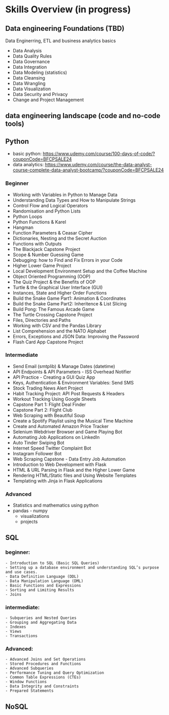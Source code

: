 # Skills Overview (in progress)
## Data engineering Foundations (TBD)
  Data Enginerring, ETL and business analytics basics  
  - Data Analysis
  - Data Quality Rules
  - Data Governance
  - Data Integration
  - Data Modeling (statistics)
  - Data Cleansing
  - Data Wrangling
  - Data Visualization
  - Data Security and Privacy
  - Change and Project Management

## data engineering landscape (code and no-code tools)
## Python
- basic python: https://www.udemy.com/course/100-days-of-code/?couponCode=BFCPSALE24
- data analytics: https://www.udemy.com/course/the-data-analyst-course-complete-data-analyst-bootcamp/?couponCode=BFCPSALE24
### Beginner
  - Working with Variables in Python to Manage Data
  - Understanding Data Types and How to Manipulate Strings
  - Control Flow and Logical Operators
  - Randomisation and Python Lists
  - Python Loops
  - Python Functions & Karel
  - Hangman
  - Function Parameters & Ceasar Cipher
  - Dictionaries, Nesting and the Secret Auction
  - Functions with Outputs
  - The Blackjack Capstone Project
  - Scope & Number Guessing Game
  - Debugging: how to Find and Fix Errors in your Code
  - Higher Lower Game Project
  - Local Development Environment Setup and the Coffee Machine
  - Object Oriented Programming (OOP)
  - The Quiz Project & the Benefits of OOP
  - Turtle & the Graphical User Interface (GUI)
  - Instances, State and Higher Order Functions
  - Build the Snake Game Part1: Animation & Coordinates
  - Build the Snake Game Part2: Inheritence & List Slicing
  - Build Pong: The Famous Arcade Game
  - The Turtle Crossing Capstone Project
  - Files, Directories and Paths
  - Working with CSV and the Pandas Library
  - List Comprehension and the NATO Alphabet
  - Errors, Exceptions and JSON Data: Improving the Password
  - Flash Card App Capstone Project
### Intermediate
  - Send Email (smtplib) & Manage Dates (datetime)
  - API Endpoints & API Parameters - ISS Overhead Notifier
  - API Practice - Creating a GUI Quiz App
  - Keys, Authentication & Environment Variables: Send SMS
  - Stock Trading News Alert Project
  - Habit Tracking Project: API Post Requests & Headers
  - Workout Tracking Using Google Sheets
  - Capstone Part 1: Flight Deal Finder
  - Capstone Part 2: Flight Club
  - Web Scraping with Beautiful Soup
  - Create a Spotify Playlist using the Musical Time Machine
  - Create and Automated Amazon Price Tracker
  - Selenium Webdriver Browser and Game Playing Bot
  - Automating Job Applications on LinkedIn
  - Auto Tinder Swiping Bot
  - Internet Speed Twitter Complaint Bot
  - Instagram Follower Bot
  - Web Scraping Capstone - Data Entry Job Automation
  - Introduction to Web Development with Flask
  - HTML & URL Parsing in Flask and the Higher Lower Game
  - Rendering HTML/Static files and Using Website Templates
  - Templating with Jinja in Flask Applications
### Advanced
  - Statistics and mathematics using python
   - pandas
    - numpy
     - visualizations
      - projects

## SQL
### beginner:
    - Introduction to SQL (Basic SQL Queries)
    - Setting up a database environment and understanding SQL’s purpose and use cases.
    - Data Definition Language (DDL)
    - Data Manipulation Language (DML)
    - Basic Functions and Expressions
    - Sorting and Limiting Results
    - Joins
### intermediate:
    - Subqueries and Nested Queries
    - Grouping and Aggregating Data
    - Indexes
    - Views
    - Transactions
### Advanced:
    - Advanced Joins and Set Operations
    - Stored Procedures and Functions
    - Advanced Subqueries
    - Performance Tuning and Query Optimization
    - Common Table Expressions (CTEs)
    - Window Functions
    - Data Integrity and Constraints
    - Prepared Statements

## NoSQL
